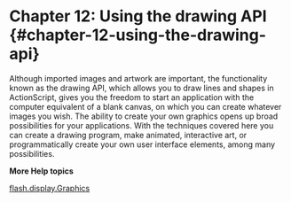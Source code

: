 # Chapter 12: Using the drawing API {#chapter-12-using-the-drawing-api}

Although imported images and artwork are important, the functionality known as the drawing API, which allows you to draw lines and shapes in ActionScript, gives you the freedom to start an application with the computer equivalent of a blank canvas, on which you can create whatever images you wish. The ability to create your own graphics opens up broad possibilities for your applications. With the techniques covered here you can create a drawing program, make animated, interactive art, or programmatically create your own user interface elements, among many possibilities.

**More Help topics**

[flash.display.Graphics](http://help.adobe.com/en_US/FlashPlatform/reference/actionscript/3/flash/display/Graphics.html)